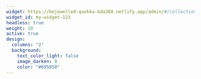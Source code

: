 ```yaml
---
widget: https://bejewelled-quokka-bda368.netlify.app/admin/#/collections/home/new
widget_id: my-widget-123
headless: true
weight: 10
active: true
design:
  columns: "2"
  background:
    text_color_light: false
    image_darken: 0
    color: "#695858"
---
```

